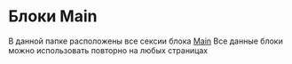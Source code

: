 # Блоки Main

В данной папке расположены все сексии блока [Main](https://github.com/tanasov49/healthy_food/blob/main/src/components/Main.js)
Все данные блоки можно использовать повторно на любых страницах